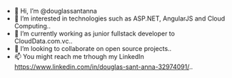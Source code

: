 - 👋 Hi, I’m @douglassantanna
- 👀 I’m interested in technologies such as ASP.NET, AngularJS and Cloud Computing..
- 🌱 I’m currently working as junior fullstack developer to CloudData.com.vc..
- 💞️ I’m looking to collaborate on open source projects..
- 📫 You might reach me trhough my LinkedIn https://www.linkedin.com/in/douglas-sant-anna-32974091/..

<!---
douglassantanna/douglassantanna is a ✨ special ✨ repository because its `README.md` (this file) appears on your GitHub profile.
You can click the Preview link to take a look at your changes.
--->
